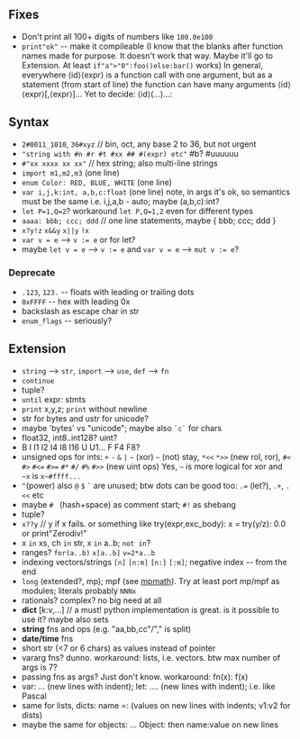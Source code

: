 ## Fixes

* Don't print all 100+ digits of numbers like `100.0e100`
* `print"ok"` -- make it compileable (I know that the blanks after function names made for purpose. It doesn't work that way. Maybe it'll go to Extension. At least `if"a">"0":foo()else:bar()` works) In general, everywhere ⟨id⟩⟨expr⟩ is a function call with one argument, but as a statement (from start of line) the function can have many arguments ⟨id⟩⟨expr⟩[,⟨expr⟩]... Yet to decide: ⟨id⟩(...)...:
<!-- can't use named function `print` as value -->

## Syntax

* `2#0011_1010`, `36#xyz` // bin, oct, any base 2 to 36, but not urgent
* `"string with #n #r #t #xx ## #(expr) etc"` #b? #uuuuuu
* `#"xx xxxx xx xx"` // hex string; also multi-line strings
* `import m1,m2,m3` (one line)
* `enum Color: RED, BLUE, WHITE` (one line)
* `var i,j,k:int, a,b,c:float` (one line) note, in args it's ok, so semantics must be the same i.e. i,j,a,b - auto; maybe (a,b,c):int?
* `let P=1,Q=2`? workaround `let P,Q=1,2` even for different types
* `aaaa: bbb; ccc; ddd` // one line statements, maybe { bbb; ccc; ddd }
* `x?y!z` `x&&y` `x||y` `!x`
* `var v = e` --> `v := e` or for let?
* maybe `let v = e` --> `v := e` and `var v = e` --> `mut v := e`?

### Deprecate

* `.123`, `123.` -- floats with leading or trailing dots
* `0xFFFF` -- hex with leading 0x
* backslash as escape char in str
* `enum_flags` -- seriously?

## Extension

* `string` --> `str`, `import` --> `use`, `def` --> `fn`
* `continue`
* tuple?
* `until` expr: stmts
* `print` x,y,z; `print` without newline
* str for bytes and ustr for unicode?
* maybe 'bytes' vs "unicode"; maybe also ``` `c` ``` for chars
* float32, int8..int128? uint?
* B I I1 I2 I4 I8 I16 U U1... F F4 F8?
* unsigned ops for ints: `+` `-` `&` `|` `~` (xor) `~` (not) stay, `*<<` `*>>` (new rol, ror), `#<` `#>` `#<=` `#>=` `#*` `#/` `#%` `#>>` (new uint ops) Yes, `~` is more logical for xor and `~x` is `x~#ffff...`
* `^`(power) also `@` `$` ``` ` ``` are unused; btw dots can be good too: `.=` (let?), `.+`, `.<<` etc
* maybe `# ` (hash+space) as comment start; `#!` as shebang
* tuple?
* `x??y` // y if x fails. or something like try(expr,exc_body): x = try(y/z): 0.0 or print"Zerodiv!"
* x `in` xs, ch `in` str, x `in` a..b; `not in`?
* ranges? `for(a..b)` `x[a..b]` `v=2*a..b`
* indexing vectors/strings `[n]` `[n:m]` `[n:]` `[:m]`; negative index -- from the end
* `long` (extended?, mp); mpf (see [mpmath](https://github.com/mpmath/mpmath)). Try at least port mp/mpf as modules; literals probably `NNNx`
* rationals? complex? no big need at all
* **dict** [k:v,...] // a must! python implementation is great. is it possible to use it? maybe also sets
* **string** fns and ops (e.g. "aa,bb,cc"/"," is split)
* **date/time** fns
* short str (<7 or 6 chars) as values instead of pointer
* vararg fns? dunno. workaround: lists, i.e. vectors. btw max number of args is 7?
* passing fns as args? Just don't know. workaround: fn(x): f(x)
* var: ... (new lines with indent); let: .... (new lines with indent); i.e. like Pascal
* same for lists, dicts: name =: (values on new lines with indents; v1:v2 for dists)
* maybe the same for objects: ... Object: then name:value on new lines

